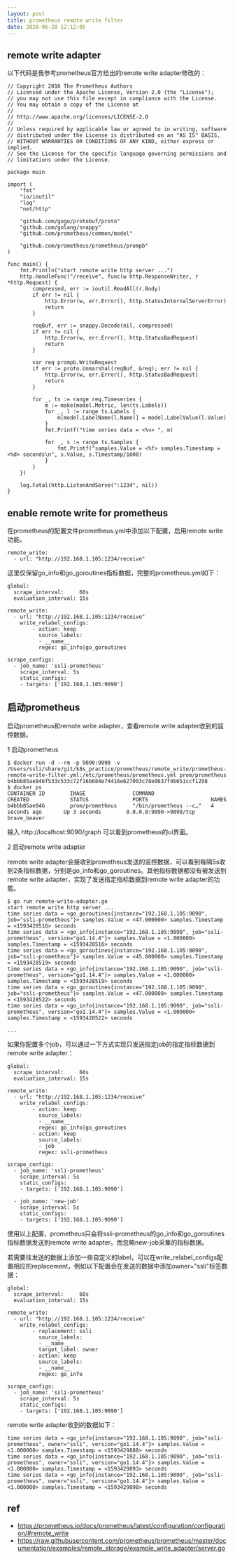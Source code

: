 ```yaml
---
layout: post
title: prometheus remote write filter
date: 2020-06-28 12:12:05
---
```


## remote write adapter

以下代码是我参考prometheus官方给出的remote write adapter修改的：

```golang
// Copyright 2016 The Prometheus Authors
// Licensed under the Apache License, Version 2.0 (the "License");
// you may not use this file except in compliance with the License.
// You may obtain a copy of the License at
//
// http://www.apache.org/licenses/LICENSE-2.0
//
// Unless required by applicable law or agreed to in writing, software
// distributed under the License is distributed on an "AS IS" BASIS,
// WITHOUT WARRANTIES OR CONDITIONS OF ANY KIND, either express or implied.
// See the License for the specific language governing permissions and
// limitations under the License.

package main

import (
	"fmt"
	"io/ioutil"
	"log"
	"net/http"

	"github.com/gogo/protobuf/proto"
	"github.com/golang/snappy"
	"github.com/prometheus/common/model"

	"github.com/prometheus/prometheus/prompb"
)

func main() {
	fmt.Println("start remote write http server ...")
	http.HandleFunc("/receive", func(w http.ResponseWriter, r *http.Request) {
		compressed, err := ioutil.ReadAll(r.Body)
		if err != nil {
			http.Error(w, err.Error(), http.StatusInternalServerError)
			return
		}

		reqBuf, err := snappy.Decode(nil, compressed)
		if err != nil {
			http.Error(w, err.Error(), http.StatusBadRequest)
			return
		}

		var req prompb.WriteRequest
		if err := proto.Unmarshal(reqBuf, &req); err != nil {
			http.Error(w, err.Error(), http.StatusBadRequest)
			return
		}

		for _, ts := range req.Timeseries {
			m := make(model.Metric, len(ts.Labels))
			for _, l := range ts.Labels {
				m[model.LabelName(l.Name)] = model.LabelValue(l.Value)
			}
			fmt.Printf("time series data = <%v> ", m)

			for _, s := range ts.Samples {
				fmt.Printf("samples.Value = <%f> samples.Timestamp = <%d> seconds\n", s.Value, s.Timestamp/1000)
			}
		}
	})

	log.Fatal(http.ListenAndServe(":1234", nil))
}

```

## enable remote write for prometheus

在prometheus的配置文件prometheus.yml中添加以下配置，启用remote write功能。

```
remote_write:
  - url: "http://192.168.1.105:1234/receive"
```

这里仅保留go_info和go_goroutines指标数据，完整的prometheus.yml如下：

```
global:
  scrape_interval:     60s
  evaluation_interval: 15s

remote_write:
  - url: "http://192.168.1.105:1234/receive"
    write_relabel_configs:
        - action: keep
          source_labels:
          - __name__
          regex: go_info|go_goroutines

scrape_configs:
  - job_name: 'ssli-prometheus'
    scrape_interval: 5s
    static_configs:
    - targets: ['192.168.1.105:9090']

```

## 启动prometheus

启动prometheus和remote write adapter，查看remote write adapter收到的监控数据。

1 启动prometheus


```
$ docker run -d --rm -p 9090:9090 -v /Users/ssli/share/git/k8s_practice/prometheus/remote_write/prometheus-remote-write-filter.yml:/etc/prometheus/prometheus.yml prom/prometheus
b4bbb85ae846f533c533c72f16b684e74416e627003c78e0637f4b651ccf1298
$ docker ps
CONTAINER ID        IMAGE               COMMAND                  CREATED             STATUS              PORTS                    NAMES
b4bbb85ae846        prom/prometheus     "/bin/prometheus --c…"   4 seconds ago       Up 3 seconds        0.0.0.0:9090->9090/tcp   brave_beaver
```

输入 http://localhost:9090/graph 可以看到prometheus的ui界面。

2 启动remote write adapter

remote write adapter会接收到prometheus发送的监控数据，可以看到每隔5s收到2条指标数据，分别是go_info和go_goroutines。其他指标数据都没有被发送到remote write adapter，实现了发送指定指标数据到remote write adapter的功能。

```
$ go run remote-write-adapter.go
start remote write http server ...
time series data = <go_goroutines{instance="192.168.1.105:9090", job="ssli-prometheus"}> samples.Value = <47.000000> samples.Timestamp = <1593428516> seconds
time series data = <go_info{instance="192.168.1.105:9090", job="ssli-prometheus", version="go1.14.4"}> samples.Value = <1.000000> samples.Timestamp = <1593428516> seconds
time series data = <go_goroutines{instance="192.168.1.105:9090", job="ssli-prometheus"}> samples.Value = <45.000000> samples.Timestamp = <1593428519> seconds
time series data = <go_info{instance="192.168.1.105:9090", job="ssli-prometheus", version="go1.14.4"}> samples.Value = <1.000000> samples.Timestamp = <1593428519> seconds
time series data = <go_goroutines{instance="192.168.1.105:9090", job="ssli-prometheus"}> samples.Value = <47.000000> samples.Timestamp = <1593428522> seconds
time series data = <go_info{instance="192.168.1.105:9090", job="ssli-prometheus", version="go1.14.4"}> samples.Value = <1.000000> samples.Timestamp = <1593428522> seconds

...
```

如果你配置多个job，可以通过一下方式实现只发送指定job的指定指标数据到remote write adapter：

```
global:
  scrape_interval:     60s
  evaluation_interval: 15s

remote_write:
  - url: "http://192.168.1.105:1234/receive"
    write_relabel_configs:
        - action: keep
          source_labels:
          - __name__
          regex: go_info|go_goroutines
        - action: keep
          source_labels:
          - job
          regex: ssli-prometheus

scrape_configs:
  - job_name: 'ssli-prometheus'
    scrape_interval: 5s
    static_configs:
    - targets: ['192.168.1.105:9090']

  - job_name: 'new-job'
    scrape_interval: 5s
    static_configs:
    - targets: ['192.168.1.105:9090']
```

使用以上配置，prometheus只会将ssli-prometheus的go_info和go_goroutines指标数据发送到remote write adapter。而忽略new-job采集的指标数据。

若需要往发送的数据上添加一些自定义的label，可以在write_relabel_configs配置相应的replacement，例如以下配置会在发送的数据中添加owner="ssli"标签数据：

```
global:
  scrape_interval:     60s
  evaluation_interval: 15s

remote_write:
  - url: "http://192.168.1.105:1234/receive"
    write_relabel_configs:
        - replacement: ssli
          source_labels:
          - __name__
          target_label: owner
        - action: keep
          source_labels:
          - __name__
          regex: go_info

scrape_configs:
  - job_name: 'ssli-prometheus'
    scrape_interval: 5s
    static_configs:
    - targets: ['192.168.1.105:9090']
```

remote write adapter收到的数据如下：

```
time series data = <go_info{instance="192.168.1.105:9090", job="ssli-prometheus", owner="ssli", version="go1.14.4"}> samples.Value = <1.000000> samples.Timestamp = <1593429888> seconds
time series data = <go_info{instance="192.168.1.105:9090", job="ssli-prometheus", owner="ssli", version="go1.14.4"}> samples.Value = <1.000000> samples.Timestamp = <1593429893> seconds
time series data = <go_info{instance="192.168.1.105:9090", job="ssli-prometheus", owner="ssli", version="go1.14.4"}> samples.Value = <1.000000> samples.Timestamp = <1593429898> seconds
```

##  ref

- https://prometheus.io/docs/prometheus/latest/configuration/configuration/#remote_write
- https://raw.githubusercontent.com/prometheus/prometheus/master/documentation/examples/remote_storage/example_write_adapter/server.go
